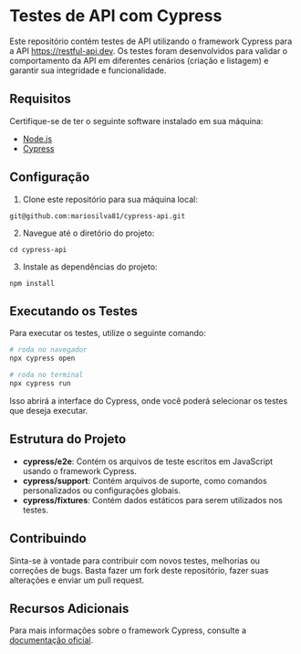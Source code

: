 # Testes de API com Cypress

Este repositório contém testes de API utilizando o framework Cypress para a API https://restful-api.dev. Os testes foram desenvolvidos para validar o comportamento da API em diferentes cenários (criação e listagem) e garantir sua integridade e funcionalidade.

## Requisitos

Certifique-se de ter o seguinte software instalado em sua máquina:

- [Node.js](https://nodejs.org/)
- [Cypress](https://www.cypress.io/)

## Configuração

1. Clone este repositório para sua máquina local:

```
git@github.com:mariosilva81/cypress-api.git
```

2. Navegue até o diretório do projeto:

```
cd cypress-api
```

3. Instale as dependências do projeto:

```
npm install
```

## Executando os Testes

Para executar os testes, utilize o seguinte comando:

```bash
# roda no navegador
npx cypress open

# roda no terminal
npx cypress run
```

Isso abrirá a interface do Cypress, onde você poderá selecionar os testes que deseja executar.

## Estrutura do Projeto

- **cypress/e2e**: Contém os arquivos de teste escritos em JavaScript usando o framework Cypress.
- **cypress/support**: Contém arquivos de suporte, como comandos personalizados ou configurações globais.
- **cypress/fixtures**: Contém dados estáticos para serem utilizados nos testes.

## Contribuindo

Sinta-se à vontade para contribuir com novos testes, melhorias ou correções de bugs. Basta fazer um fork deste repositório, fazer suas alterações e enviar um pull request.

## Recursos Adicionais

Para mais informações sobre o framework Cypress, consulte a [documentação oficial](https://docs.cypress.io/).
